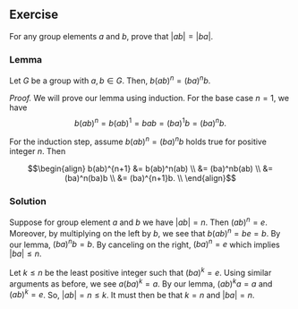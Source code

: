 ## Exercise
For any group elements $a$ and $b$, prove that $|ab| = |ba|$.

### Lemma
Let $G$ be a group with $a, b\in G$. Then, $b(ab)^n = (ba)^n b$.

*Proof.* We will prove our lemma using induction. For the base case $n = 1$, we have 
$$b(ab)^n = b(ab)^1 = bab = (ba)^1b = (ba)^nb.$$

For the induction step, assume $b(ab)^n = (ba)^n b$ holds true for positive integer $n$. Then

$$\begin{align}
b(ab)^{n+1} &= b(ab)^n(ab) \\
&= (ba)^nb(ab) \\
&= (ba)^n(ba)b \\
&= (ba)^{n+1}b. \\
\end{align}$$

### Solution

Suppose for group element $a$ and $b$ we have $|ab| = n$. Then $(ab)^n = e$. Moreover, by multiplying on the left by $b$, we see that $b(ab)^n = be = b$. By our lemma, $(ba)^nb = b$. By canceling on the right, $(ba)^n = e$ which implies $|ba| \le n$.

Let $k \le n$ be the least positive integer such that $(ba)^k = e$. Using similar arguments as before, we see $a(ba)^k = a$. By our lemma, $(ab)^k a = a$ and $(ab)^k = e$. So, $|ab| = n \le k$. It must then be that $k = n$ and $|ba| = n$.

